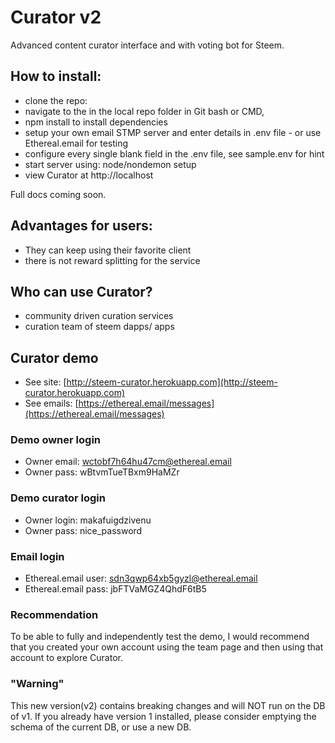 
# Curator v2
Advanced content curator interface and with voting bot for Steem.

## How to install:

* clone the repo:
* navigate to the in the local repo folder in Git bash or CMD,
* npm install to install dependencies
* setup your own email STMP server and enter details in .env file - or use Ethereal.email for testing
* configure every single blank field in the .env file, see sample.env for hint
* start server using: node/nondemon setup
* view Curator at http://localhost

Full docs coming soon.

## Advantages for users:

* They can keep using their favorite client
* there is not reward splitting for the service

## Who can use Curator?

* community driven curation services
* curation team of steem dapps/ apps

## Curator demo

* See site: [http://steem-curator.herokuapp.com](http://steem-curator.herokuapp.com)
* See emails: [https://ethereal.email/messages](https://ethereal.email/messages)

### Demo owner login
* Owner email: wctobf7h64hu47cm@ethereal.email
* Owner pass: wBtvmTueTBxm9HaMZr

### Demo curator login
* Owner login: makafuigdzivenu
* Owner pass: nice_password

### Email login
* Ethereal.email user: sdn3qwp64xb5gyzl@ethereal.email
* Ethereal.email pass: jbFTVaMGZ4QhdF6tB5

### Recommendation

To be able to fully and independently test the demo, I would recommend that you created your own account using the team page and then using that account to explore Curator.

### "Warning"

This new version(v2) contains breaking changes and will NOT run on the DB of v1. If you already have version 1 installed, please consider emptying the schema of the current DB, or use a new DB.